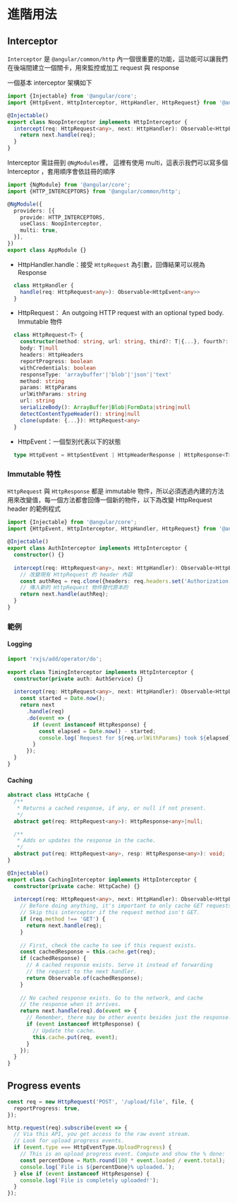 # 進階用法

## Interceptor

`Interceptor` 是 `@angular/common/http` 內一個很重要的功能，這功能可以讓我們在後端間建立一個關卡，用來監控或加工 request 與  response

一個基本 interceptor 架構如下

```typescript
import {Injectable} from '@angular/core';
import {HttpEvent, HttpInterceptor, HttpHandler, HttpRequest} from '@angular/common/http';

@Injectable()
export class NoopInterceptor implements HttpInterceptor {
  intercept(req: HttpRequest<any>, next: HttpHandler): Observable<HttpEvent<any>> {
    return next.handle(req);
  }
}
```

 Interceptor 需註冊到 `@NgModules`裡， 這裡有使用 multi，這表示我們可以寫多個 Interceptor ，套用順序會依註冊的順序

```typescript
import {NgModule} from '@angular/core';
import {HTTP_INTERCEPTORS} from '@angular/common/http';

@NgModule({
  providers: [{
    provide: HTTP_INTERCEPTORS,
    useClass: NoopInterceptor,
    multi: true,
  }],
})
export class AppModule {}
```


* HttpHandler.handle：接受 `HttpRequest` 為引數，回傳結果可以視為 Response

```typescript
  class HttpHandler {
    handle(req: HttpRequest<any>): Observable<HttpEvent<any>>
  }
```

* HttpRequest： An outgoing HTTP request with an optional typed body. Immutable 物件

```typescript
  class HttpRequest<T> {
    constructor(method: string, url: string, third?: T|{...}, fourth?: {...})
    body: T|null
    headers: HttpHeaders
    reportProgress: boolean
    withCredentials: boolean
    responseType: 'arraybuffer'|'blob'|'json'|'text'
    method: string
    params: HttpParams
    urlWithParams: string
    url: string
    serializeBody(): ArrayBuffer|Blob|FormData|string|null
    detectContentTypeHeader(): string|null
    clone(update: {...}): HttpRequest<any>
  }
```

* HttpEvent：一個型別代表以下的狀態

```typescript
  type HttpEvent = HttpSentEvent | HttpHeaderResponse | HttpResponse<T>| HttpProgressEvent | HttpUserEvent<T>;
```


### Immutable 特性

`HttpRequest` 與 `HttpResponse` 都是 immutable 物件，所以必須透過內建的方法用來改變值，每一個方法都會回傳一個新的物件，以下為改變 HttpRequest header 的範例程式

```typescript
import {Injectable} from '@angular/core';
import {HttpEvent, HttpInterceptor, HttpHandler, HttpRequest} from '@angular/common/http';
 
@Injectable()
export class AuthInterceptor implements HttpInterceptor {
  constructor() {}
 
  intercept(req: HttpRequest<any>, next: HttpHandler): Observable<HttpEvent<any>> {    
    // 改變現有 HttpRequest 的 header 內容
    const authReq = req.clone({headers: req.headers.set('Authorization', 'myAuthHeaderInfo')});
    // 傳入新的 HttpRequest 物件替代原本的
    return next.handle(authReq);
  }
}
```



### 範例

#### Logging

```typescript
import 'rxjs/add/operator/do';
 
export class TimingInterceptor implements HttpInterceptor {
  constructor(private auth: AuthService) {}
 
  intercept(req: HttpRequest<any>, next: HttpHandler): Observable<HttpEvent<any>> {
  	const started = Date.now();
    return next
      .handle(req)
      .do(event => {
        if (event instanceof HttpResponse) {
          const elapsed = Date.now() - started;
          console.log(`Request for ${req.urlWithParams} took ${elapsed} ms.`);
        }
      });
  }
}
```

#### Caching

```typescript
abstract class HttpCache {
  /**
   * Returns a cached response, if any, or null if not present.
   */
  abstract get(req: HttpRequest<any>): HttpResponse<any>|null;

  /**
   * Adds or updates the response in the cache.
   */
  abstract put(req: HttpRequest<any>, resp: HttpResponse<any>): void;
}
```

```typescript
@Injectable()
export class CachingInterceptor implements HttpInterceptor {
  constructor(private cache: HttpCache) {}
 
  intercept(req: HttpRequest<any>, next: HttpHandler): Observable<HttpEvent<any>> {
  	// Before doing anything, it's important to only cache GET requests.
    // Skip this interceptor if the request method isn't GET.
    if (req.method !== 'GET') {
      return next.handle(req);
    }
 
    // First, check the cache to see if this request exists.
    const cachedResponse = this.cache.get(req);
    if (cachedResponse) {
      // A cached response exists. Serve it instead of forwarding
      // the request to the next handler.
      return Observable.of(cachedResponse);
    }
 
    // No cached response exists. Go to the network, and cache
    // the response when it arrives.
    return next.handle(req).do(event => {
      // Remember, there may be other events besides just the response.
      if (event instanceof HttpResponse) {
      	// Update the cache.
      	this.cache.put(req, event);
      }
    });
  }
}
```



## Progress events

```typescript
const req = new HttpRequest('POST', '/upload/file', file, {
  reportProgress: true,
});
```

```typescript
http.request(req).subscribe(event => {
  // Via this API, you get access to the raw event stream.
  // Look for upload progress events.
  if (event.type === HttpEventType.UploadProgress) {
    // This is an upload progress event. Compute and show the % done:
    const percentDone = Math.round(100 * event.loaded / event.total);
    console.log(`File is ${percentDone}% uploaded.`);
  } else if (event instanceof HttpResponse) {
    console.log('File is completely uploaded!');
  }
});
```



